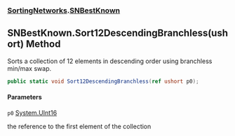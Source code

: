 ### [SortingNetworks](SortingNetworks.md 'SortingNetworks').[SNBestKnown](SortingNetworks.SNBestKnown.md 'SortingNetworks.SNBestKnown')

## SNBestKnown.Sort12DescendingBranchless(ushort) Method

Sorts a collection of 12 elements in descending order using branchless min/max swap.

```csharp
public static void Sort12DescendingBranchless(ref ushort p0);
```
#### Parameters

<a name='SortingNetworks.SNBestKnown.Sort12DescendingBranchless(ushort).p0'></a>

`p0` [System.UInt16](https://docs.microsoft.com/en-us/dotnet/api/System.UInt16 'System.UInt16')

the reference to the first element of the collection